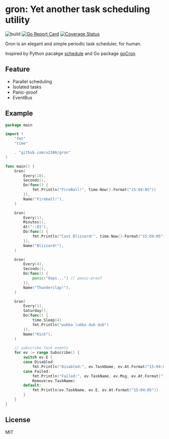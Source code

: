 # gron: Yet another task scheduling utility

![build](https://github.com/u2386/gron/workflows/Go/badge.svg?branch=master)
[![Go Report Card](https://goreportcard.com/badge/github.com/u2386/gron)](https://goreportcard.com/report/github.com/u2386/gron)
[![Coverage Status](https://coveralls.io/repos/github/u2386/gron/badge.svg?branch=master)](https://coveralls.io/github/u2386/gron?branch=master)

Gron is an elegant and simple periodic task scheduler, for human.

Inspired by Python pacakge [schedule](https://github.com/dbader/schedule) and Go package [goCron](https://github.com/jasonlvhit/gocron)

## Feature

* Parallel scheduling
* Isolated tasks
* Panic-proof
* EventBus

## Example

```go
package main

import (
	"fmt"
	"time"

	. "github.com/u2386/gron"
)

func main() {
	Gron(
		Every(10),
		Seconds(),
		Do(func() {
			fmt.Println("FireBall!", time.Now().Format("15:04:05"))
		}),
		Name("Fireball!"),
	)

	Gron(
		Every(1),
		Minutes(),
		At("::01"),
		Do(func() {
			fmt.Println("Cast Blizzard!", time.Now().Format("15:04:05"))
		}),
		Name("Blizzard!"),
	)

	Gron(
		Every(4),
		Seconds(),
		Do(func() {
			panic("Oops...") // panic-proof
		}),
		Name("Thunderclap!"),
	)

	Gron(
		Every(1),
		Saturday(),
		Do(func() {
			time.Sleep(4)
			fmt.Println("wubba lubba dub dub")
		}),
		Name("Rick"),
	)

	// subscribe task events
	for ev := range Subscribe() {
		switch ev.E {
		case Disabled:
			fmt.Println("Disabled:", ev.TaskName, ev.At.Format("15:04:05"))
		case Failed:
			fmt.Println("Failed:", ev.TaskName, ev.Msg, ev.At.Format("15:04:05"))
			Remove(ev.TaskName)
		default:
			fmt.Println(ev.TaskName, ev.E, ev.At.Format("15:04:05"))
		}
	}
}

```

## License

MIT
